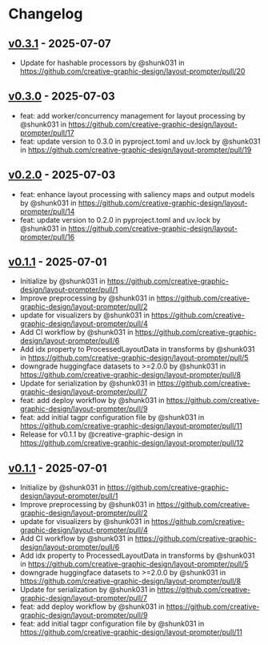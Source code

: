 # Changelog

## [v0.3.1](https://github.com/creative-graphic-design/layout-prompter/compare/v0.3.0...v0.3.1) - 2025-07-07
- Update for hashable processors by @shunk031 in https://github.com/creative-graphic-design/layout-prompter/pull/20

## [v0.3.0](https://github.com/creative-graphic-design/layout-prompter/compare/v0.2.0...v0.3.0) - 2025-07-03
- feat: add worker/concurrency management for layout processing by @shunk031 in https://github.com/creative-graphic-design/layout-prompter/pull/17
- feat: update version to 0.3.0 in pyproject.toml and uv.lock by @shunk031 in https://github.com/creative-graphic-design/layout-prompter/pull/19

## [v0.2.0](https://github.com/creative-graphic-design/layout-prompter/compare/v0.1.1...v0.2.0) - 2025-07-03
- feat: enhance layout processing with saliency maps and output models by @shunk031 in https://github.com/creative-graphic-design/layout-prompter/pull/14
- feat: update version to 0.2.0 in pyproject.toml and uv.lock by @shunk031 in https://github.com/creative-graphic-design/layout-prompter/pull/16

## [v0.1.1](https://github.com/creative-graphic-design/layout-prompter/commits/v0.1.1) - 2025-07-01
- Initialize by @shunk031 in https://github.com/creative-graphic-design/layout-prompter/pull/1
- Improve preprocessing by @shunk031 in https://github.com/creative-graphic-design/layout-prompter/pull/2
- update for visualizers by @shunk031 in https://github.com/creative-graphic-design/layout-prompter/pull/4
- Add CI workflow by @shunk031 in https://github.com/creative-graphic-design/layout-prompter/pull/6
- Add idx property to ProcessedLayoutData in transforms by @shunk031 in https://github.com/creative-graphic-design/layout-prompter/pull/5
- downgrade huggingface datasets to >=2.0.0 by @shunk031 in https://github.com/creative-graphic-design/layout-prompter/pull/8
- Update for serialization by @shunk031 in https://github.com/creative-graphic-design/layout-prompter/pull/7
- feat: add deploy workflow by @shunk031 in https://github.com/creative-graphic-design/layout-prompter/pull/9
- feat: add initial tagpr configuration file by @shunk031 in https://github.com/creative-graphic-design/layout-prompter/pull/11
- Release for v0.1.1 by @creative-graphic-design in https://github.com/creative-graphic-design/layout-prompter/pull/12

## [v0.1.1](https://github.com/creative-graphic-design/layout-prompter/commits/v0.1.1) - 2025-07-01
- Initialize by @shunk031 in https://github.com/creative-graphic-design/layout-prompter/pull/1
- Improve preprocessing by @shunk031 in https://github.com/creative-graphic-design/layout-prompter/pull/2
- update for visualizers by @shunk031 in https://github.com/creative-graphic-design/layout-prompter/pull/4
- Add CI workflow by @shunk031 in https://github.com/creative-graphic-design/layout-prompter/pull/6
- Add idx property to ProcessedLayoutData in transforms by @shunk031 in https://github.com/creative-graphic-design/layout-prompter/pull/5
- downgrade huggingface datasets to >=2.0.0 by @shunk031 in https://github.com/creative-graphic-design/layout-prompter/pull/8
- Update for serialization by @shunk031 in https://github.com/creative-graphic-design/layout-prompter/pull/7
- feat: add deploy workflow by @shunk031 in https://github.com/creative-graphic-design/layout-prompter/pull/9
- feat: add initial tagpr configuration file by @shunk031 in https://github.com/creative-graphic-design/layout-prompter/pull/11
